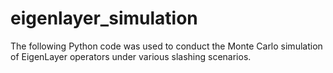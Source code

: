 # eigenlayer_simulation
The following Python code was used to conduct the Monte Carlo simulation of EigenLayer operators under various slashing scenarios. 
